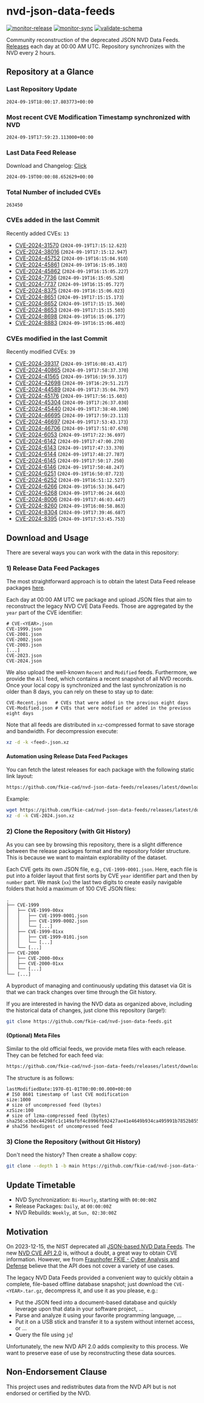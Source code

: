 # nvd-json-data-feeds

[![monitor-release](https://github.com/fkie-cad/nvd-json-data-feeds/actions/workflows/monitor_release.yml/badge.svg)](https://github.com/fkie-cad/nvd-json-data-feeds/actions/workflows/monitor_release.yml)
[![monitor-sync](https://github.com/fkie-cad/nvd-json-data-feeds/actions/workflows/monitor_sync.yml/badge.svg)](https://github.com/fkie-cad/nvd-json-data-feeds/actions/workflows/monitor_sync.yml)
[![validate-schema](https://github.com/fkie-cad/nvd-json-data-feeds/actions/workflows/validate_schema.yml/badge.svg)](https://github.com/fkie-cad/nvd-json-data-feeds/actions/workflows/validate_schema.yml)

Community reconstruction of the deprecated JSON NVD Data Feeds.
[Releases](https://github.com/fkie-cad/nvd-json-data-feeds/releases/latest) each day at 00:00 AM UTC.
Repository synchronizes with the NVD every 2 hours.

## Repository at a Glance

### Last Repository Update

```plain
2024-09-19T18:00:17.803773+00:00
```

### Most recent CVE Modification Timestamp synchronized with NVD

```plain
2024-09-19T17:59:23.113000+00:00
```

### Last Data Feed Release

Download and Changelog: [Click](https://github.com/fkie-cad/nvd-json-data-feeds/releases/latest)

```plain
2024-09-19T00:00:08.652629+00:00
```

### Total Number of included CVEs

```plain
263450
```

### CVEs added in the last Commit

Recently added CVEs: `13`

- [CVE-2024-31570](CVE-2024/CVE-2024-315xx/CVE-2024-31570.json) (`2024-09-19T17:15:12.623`)
- [CVE-2024-38016](CVE-2024/CVE-2024-380xx/CVE-2024-38016.json) (`2024-09-19T17:15:12.947`)
- [CVE-2024-45752](CVE-2024/CVE-2024-457xx/CVE-2024-45752.json) (`2024-09-19T16:15:04.910`)
- [CVE-2024-45861](CVE-2024/CVE-2024-458xx/CVE-2024-45861.json) (`2024-09-19T16:15:05.103`)
- [CVE-2024-45862](CVE-2024/CVE-2024-458xx/CVE-2024-45862.json) (`2024-09-19T16:15:05.227`)
- [CVE-2024-7736](CVE-2024/CVE-2024-77xx/CVE-2024-7736.json) (`2024-09-19T16:15:05.520`)
- [CVE-2024-7737](CVE-2024/CVE-2024-77xx/CVE-2024-7737.json) (`2024-09-19T16:15:05.727`)
- [CVE-2024-8375](CVE-2024/CVE-2024-83xx/CVE-2024-8375.json) (`2024-09-19T16:15:06.023`)
- [CVE-2024-8651](CVE-2024/CVE-2024-86xx/CVE-2024-8651.json) (`2024-09-19T17:15:15.173`)
- [CVE-2024-8652](CVE-2024/CVE-2024-86xx/CVE-2024-8652.json) (`2024-09-19T17:15:15.360`)
- [CVE-2024-8653](CVE-2024/CVE-2024-86xx/CVE-2024-8653.json) (`2024-09-19T17:15:15.503`)
- [CVE-2024-8698](CVE-2024/CVE-2024-86xx/CVE-2024-8698.json) (`2024-09-19T16:15:06.177`)
- [CVE-2024-8883](CVE-2024/CVE-2024-88xx/CVE-2024-8883.json) (`2024-09-19T16:15:06.403`)


### CVEs modified in the last Commit

Recently modified CVEs: `39`

- [CVE-2024-39317](CVE-2024/CVE-2024-393xx/CVE-2024-39317.json) (`2024-09-19T16:08:43.417`)
- [CVE-2024-40865](CVE-2024/CVE-2024-408xx/CVE-2024-40865.json) (`2024-09-19T17:58:37.370`)
- [CVE-2024-41565](CVE-2024/CVE-2024-415xx/CVE-2024-41565.json) (`2024-09-19T16:19:59.317`)
- [CVE-2024-42698](CVE-2024/CVE-2024-426xx/CVE-2024-42698.json) (`2024-09-19T16:29:51.217`)
- [CVE-2024-44589](CVE-2024/CVE-2024-445xx/CVE-2024-44589.json) (`2024-09-19T17:35:04.797`)
- [CVE-2024-45176](CVE-2024/CVE-2024-451xx/CVE-2024-45176.json) (`2024-09-19T17:56:15.603`)
- [CVE-2024-45304](CVE-2024/CVE-2024-453xx/CVE-2024-45304.json) (`2024-09-19T17:26:37.030`)
- [CVE-2024-45440](CVE-2024/CVE-2024-454xx/CVE-2024-45440.json) (`2024-09-19T17:38:40.100`)
- [CVE-2024-46695](CVE-2024/CVE-2024-466xx/CVE-2024-46695.json) (`2024-09-19T17:59:23.113`)
- [CVE-2024-46697](CVE-2024/CVE-2024-466xx/CVE-2024-46697.json) (`2024-09-19T17:53:43.173`)
- [CVE-2024-46706](CVE-2024/CVE-2024-467xx/CVE-2024-46706.json) (`2024-09-19T17:51:07.670`)
- [CVE-2024-6053](CVE-2024/CVE-2024-60xx/CVE-2024-6053.json) (`2024-09-19T17:22:36.697`)
- [CVE-2024-6142](CVE-2024/CVE-2024-61xx/CVE-2024-6142.json) (`2024-09-19T17:47:00.270`)
- [CVE-2024-6143](CVE-2024/CVE-2024-61xx/CVE-2024-6143.json) (`2024-09-19T17:47:33.370`)
- [CVE-2024-6144](CVE-2024/CVE-2024-61xx/CVE-2024-6144.json) (`2024-09-19T17:48:27.787`)
- [CVE-2024-6145](CVE-2024/CVE-2024-61xx/CVE-2024-6145.json) (`2024-09-19T17:50:17.250`)
- [CVE-2024-6146](CVE-2024/CVE-2024-61xx/CVE-2024-6146.json) (`2024-09-19T17:50:48.247`)
- [CVE-2024-6251](CVE-2024/CVE-2024-62xx/CVE-2024-6251.json) (`2024-09-19T16:50:07.723`)
- [CVE-2024-6252](CVE-2024/CVE-2024-62xx/CVE-2024-6252.json) (`2024-09-19T16:51:12.527`)
- [CVE-2024-6266](CVE-2024/CVE-2024-62xx/CVE-2024-6266.json) (`2024-09-19T16:53:36.647`)
- [CVE-2024-6268](CVE-2024/CVE-2024-62xx/CVE-2024-6268.json) (`2024-09-19T17:06:24.663`)
- [CVE-2024-8006](CVE-2024/CVE-2024-80xx/CVE-2024-8006.json) (`2024-09-19T17:46:03.447`)
- [CVE-2024-8260](CVE-2024/CVE-2024-82xx/CVE-2024-8260.json) (`2024-09-19T16:08:58.863`)
- [CVE-2024-8304](CVE-2024/CVE-2024-83xx/CVE-2024-8304.json) (`2024-09-19T17:39:46.687`)
- [CVE-2024-8395](CVE-2024/CVE-2024-83xx/CVE-2024-8395.json) (`2024-09-19T17:53:45.753`)


## Download and Usage

There are several ways you can work with the data in this repository:

### 1) Release Data Feed Packages

The most straightforward approach is to obtain the latest Data Feed release packages [here](https://github.com/fkie-cad/nvd-json-data-feeds/releases/latest).

Each day at 00:00 AM UTC we package and upload JSON files that aim to reconstruct the legacy NVD CVE Data Feeds.
Those are aggregated by the `year` part of the CVE identifier:

```
# CVE-<YEAR>.json
CVE-1999.json
CVE-2001.json
CVE-2002.json
CVE-2003.json
[...]
CVE-2023.json
CVE-2024.json
```

We also upload the well-known `Recent` and `Modified` feeds.
Furthermore, we provide the `All` feed, which contains a recent snapshot of all NVD records.
Once your local copy is synchronized and the last synchronization is no older than 8 days, you can rely on these to stay up to date:

```plain
CVE-Recent.json   # CVEs that were added in the previous eight days
CVE-Modified.json # CVEs that were modified or added in the previous eight days
```

Note that all feeds are distributed in `xz`-compressed format to save storage and bandwidth.
For decompression execute:

```sh
xz -d -k <feed>.json.xz
```

#### Automation using Release Data Feed Packages

You can fetch the latest releases for each package with the following static link layout:

```sh
https://github.com/fkie-cad/nvd-json-data-feeds/releases/latest/download/CVE-<YEAR>.json.xz
```

Example:

```sh
wget https://github.com/fkie-cad/nvd-json-data-feeds/releases/latest/download/CVE-2024.json.xz
xz -d -k CVE-2024.json.xz
```

### 2) Clone the Repository (with Git History)

As you can see by browsing this repository, there is a slight difference between the release packages format and the repository folder structure.
This is because we want to maintain explorability of the dataset.

Each CVE gets its own JSON file, e.g., `CVE-1999-0001.json`.
Here, each file is put into a folder layout that first sorts by CVE `year` identifier part and then by `number` part.
We mask (`xx`) the last two digits to create easily navigable folders that hold a maximum of 100 CVE JSON files:

```plain
.
├── CVE-1999
│   ├── CVE-1999-00xx
│   │   ├── CVE-1999-0001.json
│   │   ├── CVE-1999-0002.json
│   │   └── [...]
│   ├── CVE-1999-01xx
│   │   ├── CVE-1999-0101.json
│   │   └── [...]
│   └── [...]
├── CVE-2000
│   ├── CVE-2000-00xx
│   ├── CVE-2000-01xx
│   └── [...]
└── [...]
```

A byproduct of managing and continuously updating this dataset via Git is that we can track changes over time through the Git history.

If you are interested in having the NVD data as organized above, including the historical data of changes, just clone this repository (large!):

```sh
git clone https://github.com/fkie-cad/nvd-json-data-feeds.git
```

#### (Optional) Meta Files

Similar to the old official feeds, we provide meta files with each release. They can be fetched for each feed via:

```sh
https://github.com/fkie-cad/nvd-json-data-feeds/releases/latest/download/CVE-<YEAR>.meta
```

The structure is as follows:

```plain
lastModifiedDate:1970-01-01T00:00:00.000+00:00                          # ISO 8601 timestamp of last CVE modification
size:1000                                                               # size of uncompressed feed (bytes)
xzSize:100                                                              # size of lzma-compressed feed (bytes)
sha256:e3b0c44298fc1c149afbf4c8996fb92427ae41e4649b934ca495991b7852b855 # sha256 hexdigest of uncompressed feed
```

### 3) Clone the Repository (without Git History)

Don't need the history? Then create a shallow copy:

```sh
git clone --depth 1 -b main https://github.com/fkie-cad/nvd-json-data-feeds.git
```


## Update Timetable

* NVD Synchronization: `Bi-Hourly`, starting with `00:00:00Z`
* Release Packages: `Daily`, at `00:00:00Z`
* NVD Rebuilds: `Weekly`, at `Sun, 02:30:00Z`


## Motivation

On 2023-12-15, the NIST deprecated all [JSON-based NVD Data Feeds](https://nvd.nist.gov/vuln/data-feeds#divRetirementBanner-1).
The new [NVD CVE API 2.0](https://nvd.nist.gov/developers/vulnerabilities) is, without a doubt, a great way to obtain CVE information.
However, we from [Fraunhofer FKIE - Cyber Analysis and Defense](https://www.fkie.fraunhofer.de/en/departments/cad.html) believe that the API does not cover a variety of use cases.

The legacy NVD Data Feeds provided a convenient way to quickly obtain a complete, file-based offline database snapshot; just download the `CVE-<YEAR>.tar.gz`, decompress it, and use it as you please, e.g.:

- Put the JSON feed into a document-based database and quickly leverage upon that data in your software project, ...
- Parse and analyze it using your favorite programming language, ...
- Put it on a USB stick and transfer it to a system without internet access, or ...
- Query the file using `jq`!

Unfortunately, the new NVD API 2.0 adds complexity to this process.
We want to preserve ease of use by reconstructing these data sources.

## Non-Endorsement Clause

This project uses and redistributes data from the NVD API but is not endorsed or certified by the NVD.